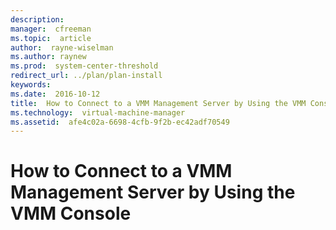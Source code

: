 ```yaml
---
description:  
manager:  cfreeman
ms.topic:  article
author:  rayne-wiselman
ms.author: raynew
ms.prod:  system-center-threshold
redirect_url: ../plan/plan-install
keywords:  
ms.date:  2016-10-12
title:  How to Connect to a VMM Management Server by Using the VMM Console
ms.technology:  virtual-machine-manager
ms.assetid:  afe4c02a-6698-4cfb-9f2b-ec42adf70549
---
```


# How to Connect to a VMM Management Server by Using the VMM Console

